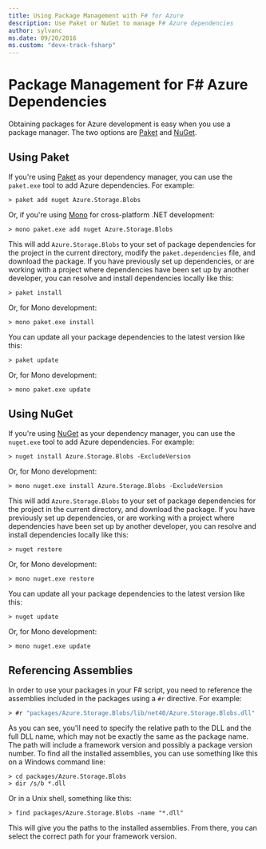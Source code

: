 ```yaml
---
title: Using Package Management with F# for Azure
description: Use Paket or NuGet to manage F# Azure dependencies
author: sylvanc
ms.date: 09/20/2016
ms.custom: "devx-track-fsharp"
---
```

# Package Management for F# Azure Dependencies

Obtaining packages for Azure development is easy when you use a package manager. The two options are [Paket](https://fsprojects.github.io/Paket/) and [NuGet](https://www.nuget.org/).

## Using Paket

If you're using [Paket](https://fsprojects.github.io/Paket/) as your dependency manager, you can use the `paket.exe` tool to add Azure dependencies. For example:

```console
> paket add nuget Azure.Storage.Blobs
```

Or, if you're using [Mono](https://www.mono-project.com/) for cross-platform .NET development:

```console
> mono paket.exe add nuget Azure.Storage.Blobs
```

This will add `Azure.Storage.Blobs` to your set of package dependencies for the project in the current directory, modify the `paket.dependencies` file, and download the package. If you have previously set up dependencies, or are working with a project where dependencies have been set up by another developer, you can resolve and install dependencies locally like this:

```console
> paket install
```

Or, for Mono development:

```console
> mono paket.exe install
```

You can update all your package dependencies to the latest version like this:

```console
> paket update
```

Or, for Mono development:

```console
> mono paket.exe update
```

## Using NuGet

If you're using [NuGet](https://www.nuget.org/) as your dependency manager, you can use the `nuget.exe` tool to add Azure dependencies. For example:

```console
> nuget install Azure.Storage.Blobs -ExcludeVersion
```

Or, for Mono development:

```console
> mono nuget.exe install Azure.Storage.Blobs -ExcludeVersion
```

This will add `Azure.Storage.Blobs` to your set of package dependencies for the project in the current directory, and download the package. If you have previously set up dependencies, or are working with a project where dependencies have been set up by another developer, you can resolve and install dependencies locally like this:

```console
> nuget restore
```

Or, for Mono development:

```console
> mono nuget.exe restore
```

You can update all your package dependencies to the latest version like this:

```console
> nuget update
```

Or, for Mono development:

```console
> mono nuget.exe update
```

## Referencing Assemblies

In order to use your packages in your F# script, you need to reference the assemblies included in the packages using a `#r` directive. For example:

```fsharp
> #r "packages/Azure.Storage.Blobs/lib/net40/Azure.Storage.Blobs.dll"
```

As you can see, you'll need to specify the relative path to the DLL and the full DLL name, which may not be exactly the same as the package name. The path will include a framework version and possibly a package version number. To find all the installed assemblies, you can use something like this on a Windows command line:

```console
> cd packages/Azure.Storage.Blobs
> dir /s/b *.dll
```

Or in a Unix shell, something like this:

```console
> find packages/Azure.Storage.Blobs -name "*.dll"
```

This will give you the paths to the installed assemblies. From there, you can select the correct path for your framework version.
